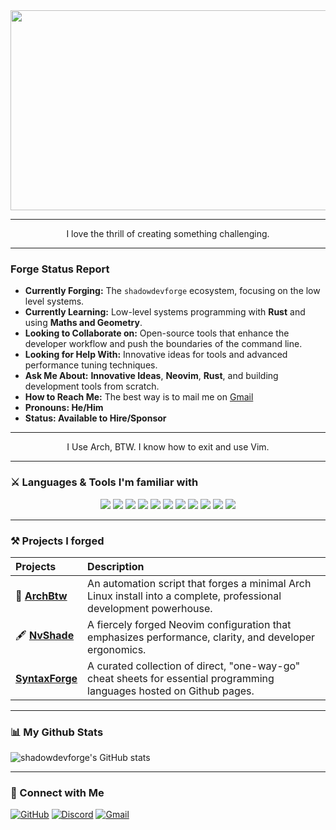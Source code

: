<div align="center">
 <img width="1280" height="320" alt="ShadowDevForge" src="https://github.com/user-attachments/assets/30b5ed4a-c675-4b7f-aac7-71ad1ced116b" />
</div> 

---

<div align="center">
 
  I love the thrill of creating something challenging.

</div>

---

### Forge Status Report

- **Currently Forging:** The `shadowdevforge` ecosystem, focusing on the low level systems.
- **Currently Learning:** Low-level systems programming with **Rust** and using **Maths and Geometry**.
- **Looking to Collaborate on:** Open-source tools that enhance the developer workflow and push the boundaries of the command line.
- **Looking for Help With:** Innovative ideas for tools and advanced performance tuning techniques.
- **Ask Me About:** **Innovative Ideas**, **Neovim**, **Rust**, and building development tools from scratch.
- **How to Reach Me:** The best way is to mail me on [Gmail](shadowdevforge+contact@gmail.com)
- **Pronouns: He/Him**
- **Status: Available to Hire/Sponsor**

---

<div align="center">

I Use Arch, BTW. I know how to exit and use Vim.

</div>

---

### ⚔️ Languages & Tools I'm familiar with

<p align="center">
  <img src="https://img.shields.io/badge/Rust-000000?style=for-the-badge&logo=rust&logoColor=white"/>
  <img src="https://img.shields.io/badge/JavaScript-F7DF1E?style=for-the-badge&logo=javascript&logoColor=black"/>
  <img src="https://img.shields.io/badge/Python-3776AB?style=for-the-badge&logo=python&logoColor=white"/>
  <img src="https://img.shields.io/badge/Lua-2C2D72?style=for-the-badge&logo=lua&logoColor=white"/>
  <img src="https://img.shields.io/badge/Ruby-CC342D?style=for-the-badge&logo=ruby&logoColor=white"/>
  <img src="https://img.shields.io/badge/Bash-4EAA25?style=for-the-badge&logo=gnubash&logoColor=white"/>
  <!-- Frontend -->
  <img src="https://img.shields.io/badge/HTML5-E34F26?style=for-the-badge&logo=html5&logoColor=white"/>
  <img src="https://img.shields.io/badge/CSS3-1572B6?style=for-the-badge&logo=css3&logoColor=white"/>
  <!-- Backend & Tools -->
  <img src="https://img.shields.io/badge/Node.js-339933?style=for-the-badge&logo=nodedotjs&logoColor=white"/>
  <img src="https://img.shields.io/badge/Neovim-57A143?style=for-the-badge&logo=neovim&logoColor=white"/>
  <img src="https://img.shields.io/badge/GitHub-181717?style=for-the-badge&logo=github&logoColor=white"/>
</p>

---

### ⚒️ Projects I forged

| Projects | Description |
| :--- | :--- |
| 🐧 **[ArchBtw](https://github.com/shadowdevforge/archbtw)** | An automation script that forges a minimal Arch Linux install into a complete, professional development powerhouse. |
| 🖋️ **[NvShade](https://github.com/shadowdevforge/NvShade)** | A fiercely forged Neovim configuration that emphasizes performance, clarity, and developer ergonomics. |
| **[SyntaxForge](https://shadowdevforge.github.io/syntaxforge)** | A curated collection of direct, "one-way-go" cheat sheets for essential programming languages hosted on Github pages. |

---
### 📊 My Github Stats

  <img align="center" src="https://github-readme-stats.vercel.app/api?username=shadowdevforge&show_icons=true&locale=en&theme=catppuccin_mocha" alt="shadowdevforge's GitHub stats" />

---
### 🔗 Connect with Me

  <a href="https://github.com/shadowdevforge" target="_blank"><img src="https://img.shields.io/badge/GitHub-100000?style=for-the-badge&logo=github&logoColor=white" alt="GitHub"/></a>
  <a href="https://discord.com/users/shadowdev.forge" target="_blank"><img src="https://img.shields.io/badge/Discord-5865F2?style=for-the-badge&logo=discord&logoColor=white" alt="Discord"/></a>
  <a href="mailto:shadowdev.forge+contact@gmail.com"><img src="https://img.shields.io/badge/Gmail-D14836?style=for-the-badge&logo=gmail&logoColor=white" alt="Gmail"/></a>
